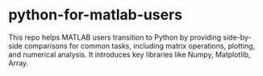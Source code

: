 # python-for-matlab-users
This repo helps MATLAB users transition to Python by providing side-by-side comparisons for common tasks, including matrix operations, plotting, and numerical analysis. It introduces key libraries like Numpy, Matplotlib, Array.
